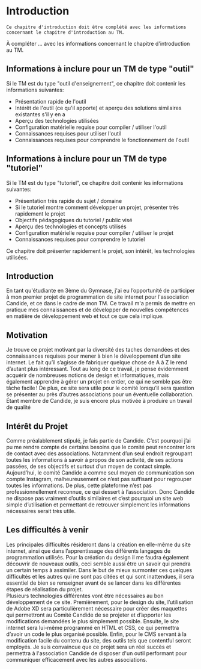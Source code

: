 # Introduction 

```{admonition} Information
Ce chapitre d'introduction doit être complété avec les informations concernant le chapitre d'introduction au TM. 
```

À compléter ... avec les informations concernant le chapitre d'introduction au TM. 

## Informations à inclure pour un TM de type "outil"

Si le TM est du type "outil d'enseignement", ce chapitre doit contenir les informations suivantes:

* Présentation rapide de l'outil
* Intérêt de l'outil (ce qu'il apporte) et aperçu des solutions similaires existantes s'il y en a
* Aperçu des technologies utilisées
* Configuration matérielle requise pour compiler / utiliser l'outil
* Connaissances requises pour utiliser l'outil
* Connaissances requises pour comprendre le fonctionnement de l'outil

## Informations à inclure pour un TM de type "tutoriel"

Si le TM est du type "tutoriel", ce chapitre doit contenir les informations suivantes:

* Présentation très rapide du sujet / domaine
* Si le tutoriel montre comment développer un projet, présenter très rapidement le projet
* Objectifs pédagogiques du tutoriel / public visé
* Aperçu des technologies et concepts utilisés
* Configuration matérielle requise pour compiler / utiliser le projet
* Connaissances requises pour comprendre le tutoriel 



Ce chapitre doit présenter rapidement le projet, son intérêt, les technologies utilisées.

## Introduction
En tant qu'étudiante en 3ème du Gymnase, j'ai eu l’opportunité de participer à mon premier projet de programmation de site internet pour l'association Candide, et ce dans le cadre de mon TM. Ce travail m'a permis de mettre en pratique mes connaissances et de développer de nouvelles compétences en matière de développement web et tout ce que cela implique. 


## Motivation
Je trouve ce projet motivant par la diversité des taches demandées et des connaissances requises pour mener à bien le développement d’un site internet. Le fait qu’il s’agisse de fabriquer quelque chose de A à Z le rend d’autant plus intéressant. Tout au long de ce travail, je pense évidemment acquérir de nombreuses notions de design et informatiques, mais également apprendre à gérer un projet en entier, ce qui ne semble pas être tâche facile ! De plus, ce site sera utile pour le comité lorsqu’il sera question se présenter au près d’autres associations pour un éventuelle collaboration. Étant membre de Candide, je suis encore plus motivée à produire un travail de qualité

## Intérêt du Projet
Comme préalablement stipulé, je fais partie de Candide. C’est pourquoi j’ai pu me rendre compte de certains besoins que le comité peut rencontrer lors de contact avec des associations. Notamment d’un seul endroit regroupant toutes les informations à savoir à propos de son activité, de ses actions passées, de ses objectifs et surtout d’un moyen de contact simple.
Aujourd’hui, le comité Candide a comme seul moyen de communication son compte Instagram, malheureusement ce n’est pas suffisant pour regrouper toutes les informations. De plus, cette plateforme n’est pas professionnellement reconnue, ce qui dessert à l’association. Donc Candide ne dispose pas vraiment d’outils similaires et c’est pourquoi un site web simple d’utilisation et permettant de retrouver simplement les informations nécessaires serait très utile. 

## Les difficultés à venir
Les principales difficultés résideront dans la création en elle-même du site internet, ainsi que dans l’apprentissage des différents langages de programmation utilisés. Pour la création du design il me faudra également découvrir de nouveaux outils, ceci semble aussi être un savoir qui prendra un certain temps à assimiler. Dans le but de mieux surmonter ces quelques difficultés et les autres qui ne sont pas citées et qui sont inattendues, il sera essentiel de bien se renseigner avant de se lancer dans les différentes étapes de réalisation du projet.  
Plusieurs technologies différentes vont être nécessaires au bon développement de ce site. Premièrement, pour le design du site, l’utilisation de Adobe XD sera particulièrement nécessaire pour créer des maquettes qui permettront au Comité Candide de se projeter et d’apporter les modifications demandées le plus simplement possible. Ensuite, le site internet sera lui-même programmé en HTML et CSS, ce qui permettra d’avoir un code le plus organisé possible. Enfin, pour le CMS servant à la modification facile du contenu du site, des outils tels que contentful seront employés. Je suis convaincue que ce projet sera un réel succès et permettra à l'association Candide de disposer d'un outil performant pour communiquer efficacement avec les autres associations.
